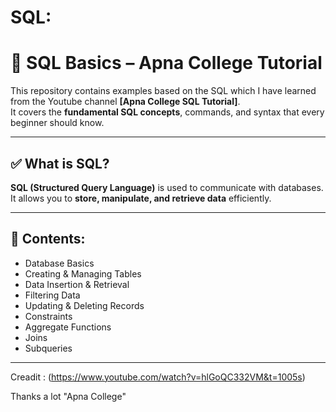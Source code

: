 # SQL:

# 📘 SQL Basics – Apna College Tutorial

This repository contains examples based on the SQL which I have learned from the Youtube channel **[Apna College SQL Tutorial]**.  
It covers the **fundamental SQL concepts**, commands, and syntax that every beginner should know.

---

## ✅ What is SQL?

**SQL (Structured Query Language)** is used to communicate with databases.  
It allows you to **store, manipulate, and retrieve data** efficiently.

---

## 📂 Contents: 

- Database Basics
- Creating & Managing Tables
- Data Insertion & Retrieval
- Filtering Data
- Updating & Deleting Records
- Constraints
- Aggregate Functions
- Joins
- Subqueries

---


Creadit : (https://www.youtube.com/watch?v=hlGoQC332VM&t=1005s)

Thanks a lot "Apna College"

